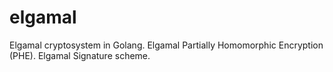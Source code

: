 # elgamal
Elgamal cryptosystem in Golang. Elgamal Partially Homomorphic Encryption (PHE). Elgamal Signature scheme. 
